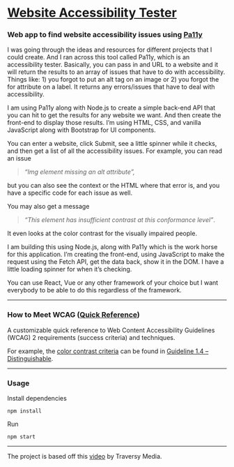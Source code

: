 # [Website Accessibility Tester](https://lana-20.github.io/WebsiteAccessibilityTester/)

### Web app to find website accessibility issues using [Pa11y](https://github.com/pa11y/pa11y)

I was going through the ideas and resources for different projects that I could create. And I ran across this tool called Pa11y, which is an accessibility tester. Basically, you can pass in and URL to a website and it will return the results to an array of issues that have to do with accessibility. Things like: 1) you forgot to put an alt tag on an image or 2) you forgot the for attribute on a label. It returns any errors/issues that have to deal with accessibility.

I am using Pa11y along with Node.js to create a simple back-end API that you can hit to get the results for any website we want. And then create the front-end to display those results. I’m using HTML, CSS, and vanilla JavaScript along with Bootstrap for UI components.

You can enter a website, click Submit, see a little spinner while it checks, and then get a list of all the accessibility issues. For example, you can read an issue 
>*“Img element missing an alt attribute”,*

but you can also see the context or the HTML where that error is, and you have a specific code for each issue as well. 

You may also get a message
>*“This element has insufficient contrast at this conformance level”*. 

It even looks at the color contrast for the visually impaired people.

I am building this using Node.js, along with Pa11y which is the work horse for this application. I’m creating the front-end, using JavaScript to make the request using the Fetch API, get the data back, show it in the DOM. I have a little loading spinner for when it’s checking.

You can use React, Vue or any other framework of your choice but I want everybody to be able to do this regardless of the framework.

___

### How to Meet WCAG ([Quick Reference](https://www.w3.org/WAI/WCAG21/quickref/))

A customizable quick reference to Web Content Accessibility Guidelines (WCAG) 2 requirements (success criteria) and techniques. 

For example, the [color contrast criteria](https://www.w3.org/WAI/WCAG21/quickref/#contrast-minimum) can be found in [Guideline 1.4 – Distinguishable](https://www.w3.org/WAI/WCAG21/quickref/#distinguishable).

___

### Usage
Install dependencies

`npm install`

Run

`npm start`

___

The project is based off this [video](https://youtu.be/MO4vEAu3hKE) by Traversy Media.
